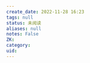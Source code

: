 ```yaml
---
create_date: 2022-11-28 16:23
tags: null
status: 未阅读 
aliases: null
notes: False
ZK: 
category: 
uid: 
---
```



